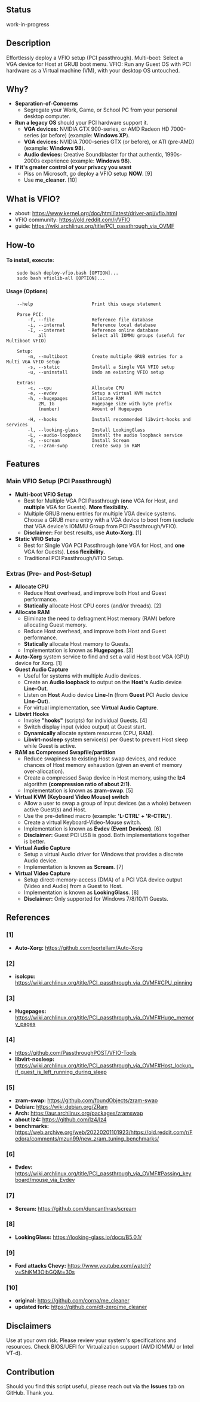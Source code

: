 ## Status
work-in-progress

## Description
Effortlessly deploy a VFIO setup (PCI passthrough). Multi-boot: Select a VGA device for Host at GRUB boot menu. VFIO: Run any Guest OS with PCI hardware as a Virtual machine (VM), with your desktop OS untouched.

## Why?
* **Separation-of-Concerns**
    * Segregate your Work, Game, or School PC from your personal desktop computer.
* **Run a legacy OS** should your PCI hardware support it.
    * **VGA devices:** NVIDIA GTX 900-series, or AMD Radeon HD 7000-series (or before) (example: **Windows XP**).
    * **VGA devices:** NVIDIA 7000-series GTX (or before), or ATI (pre-AMD) (example: **Windows 98**).
    * **Audio devices:** Creative Soundblaster for that authentic, 1990s-2000s experience (example: **Windows 98**).
* **If it's greater control of your privacy you want**
    * Piss on Microsoft, go deploy a VFIO setup **NOW**. [9]
    * Use **me_cleaner**. [10]

## What is VFIO?
* about:            https://www.kernel.org/doc/html/latest/driver-api/vfio.html
* VFIO community:   https://old.reddit.com/r/VFIO
* guide:            https://wiki.archlinux.org/title/PCI_passthrough_via_OVMF

## How-to
#### To install, execute:

        sudo bash deploy-vfio.bash [OPTION]...
        sudo bash vfiolib-all [OPTION]...

#### Usage (Options)

        --help                      Print this usage statement

        Parse PCI:
            -f, --file              Reference file database
            -i, --internal          Reference local database
            -I, --internet          Reference online database
                all                 Select all IOMMU groups (useful for Multiboot VFIO)

        Setup:
            -m, --multiboot         Create multiple GRUB entries for a Multi VGA VFIO setup
            -s, --static            Install a Single VGA VFIO setup
            -u, --uninstall         Undo an existing VFIO setup

        Extras:
            -c, --cpu               Allocate CPU
            -e, --evdev             Setup a virtual KVM switch
            -h, --hugepages         Allocate RAM
                2M, 1G              Hugepage size with byte prefix
                (number)            Amount of Hugepages

            -H, --hooks             Install recommended libvirt-hooks and services
            -l, --looking-glass     Install LookingGlass
            -L, --audio-loopback    Install the audio loopback service
            -S, --scream            Install Scream
            -z, --zram-swap         Create swap in RAM

## Features
### Main VFIO Setup (PCI Passthrough)
* **Multi-boot VFIO Setup**
    * Best for Multiple VGA PCI Passthrough (**one** VGA for Host, and **multiple** VGA for Guests).    **More flexibility.**
    * Multiple GRUB menu entries for multiple VGA device systems. Choose a GRUB menu entry with a VGA device to boot from (exclude that VGA device's IOMMU Group from PCI Passthrough/VFIO).
    * **Disclaimer:** For best results, use **Auto-Xorg**. [1]
* **Static VFIO Setup**
    * Best for Single VGA PCI Passthrough (**one** VGA for Host, and **one** VGA for Guests).           **Less flexibility.**
    * Traditional PCI Passthrough/VFIO Setup.

### Extras (Pre- and Post-Setup)
* **Allocate CPU**
    * Reduce Host overhead, and improve both Host and Guest performance.
    * **Statically** allocate Host CPU cores (and/or threads). [2]
* **Allocate RAM**
    * Eliminate the need to defragment Host memory (RAM) before allocating Guest memory.
    * Reduce Host overhead, and improve both Host and Guest performance.
    * **Statically** allocate Host memory to Guests.
    * Implementation is known as **Hugepages**. [3]
* **Auto-Xorg** system service to find and set a valid Host boot VGA (GPU) device for Xorg. [1]
* **Guest Audio Capture**
    * Useful for systems with multiple Audio devices.
    * Create an **Audio loopback** to output on the **Host's** Audio device **Line-Out**.
    * Listen on **Host** Audio device **Line-In** (from **Guest** PCI Audio device **Line-Out**).
    * For virtual implementation, see **Virtual Audio Capture**.
* **Libvirt Hooks**
    * Invoke **"hooks"** (scripts) for individual Guests. [4]
    * Switch display input (video output) at Guest start.
    * **Dynamically** allocate system resources (CPU, RAM).
    * **Libvirt-nosleep** system service(s) per Guest to prevent Host sleep while Guest is active.
* **RAM as Compressed Swapfile/partition**
    * Reduce swapiness to existing Host swap devices, and reduce chances of Host memory exhaustion (given an event of memory over-allocation).
    * Create a compressed Swap device in Host memory, using the **lz4** algorithm **(compression ratio of about 2:1)**.
    * Implementation is known as **zram-swap**. [5]
* **Virtual KVM (Keyboard Video Mouse) switch**
    * Allow a user to swap a group of Input devices (as a whole) between active Guest(s) and Host.
    * Use the pre-defined macro (example: **'L-CTRL' + 'R-CTRL'**).
    * Create a virtual Keyboard-Video-Mouse switch.
    * Implementation is known as **Evdev (Event Devices)**. [6]
    * **Disclaimer:** Guest PCI USB is good. Both implementations together is better.
* **Virtual Audio Capture**
    * Setup a virtual Audio driver for Windows that provides a discrete Audio device.
    * Implementation is known as **Scream**. [7]
* **Virtual Video Capture**
    * Setup direct-memory-access (DMA) of a PCI VGA device output (Video and Audio) from a Guest to Host.
    * Implementation is known as **LookingGlass**. [8]
    * **Disclaimer:** Only supported for Windows 7/8/10/11 Guests.

## References
### [1]
* **Auto-Xorg:**    https://github.com/portellam/Auto-Xorg

### [2]
* **isolcpu:**  https://wiki.archlinux.org/title/PCI_passthrough_via_OVMF#CPU_pinning

### [3]
* **Hugepages:**    https://wiki.archlinux.org/title/PCI_passthrough_via_OVMF#Huge_memory_pages

### [4]
* https://github.com/PassthroughPOST/VFIO-Tools
* **libvirt-nosleep:**    https://wiki.archlinux.org/title/PCI_passthrough_via_OVMF#Host_lockup_if_guest_is_left_running_during_sleep

### [5]
* **zram-swap:**    https://github.com/foundObjects/zram-swap
* **Debian:**       https://wiki.debian.org/ZRam
* **Arch:**         https://aur.archlinux.org/packages/zramswap
* **about lz4:**    https://github.com/lz4/lz4
* **benchmarks:**   https://web.archive.org/web/20220201101923/https://old.reddit.com/r/Fedora/comments/mzun99/new_zram_tuning_benchmarks/

### [6]
* **Evdev:**    https://wiki.archlinux.org/title/PCI_passthrough_via_OVMF#Passing_keyboard/mouse_via_Evdev

### [7]
* **Scream:**   https://github.com/duncanthrax/scream

### [8]
* **LookingGlass:** https://looking-glass.io/docs/B5.0.1/

### [9]
* **Ford attacks Chevy:**   https://www.youtube.com/watch?v=ShiKM3OibGQ&t=30s

### [10]
* **original:**     https://github.com/corna/me_cleaner
* **updated fork:** https://github.com/dt-zero/me_cleaner

## Disclaimers
Use at your own risk.
Please review your system's specifications and resources. Check BIOS/UEFI for Virtualization support (AMD IOMMU or Intel VT-d).

## Contribution
Should you find this script useful, please reach out via the **Issues** tab on GitHub. Thank you.